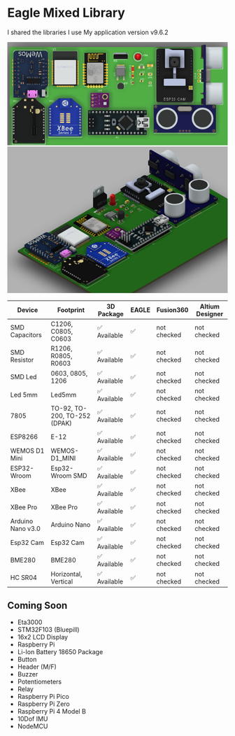 # Eagle Mixed Library

I shared the libraries I use
My application version v9.6.2

![Photo1](https://github.com/Furkanprlk/Eagle-Mixed-Library/blob/master/image/Top.png)
![Photo2](https://github.com/Furkanprlk/Eagle-Mixed-Library/blob/master/image/photo2.png)


| Device             | Footprint                     | 3D Package        | EAGLE |  Fusion360 | Altium Designer|
| -------------------| ------------------------------| ------------------| ------| -----------| ---------------| 
| SMD Capacitors     | C1206, C0805, C0603           | ✅ Available     |  ✅  | not checked | not checked    |
| SMD Resistor       | R1206, R0805, R0603           | ✅ Available     |  ✅  | not checked | not checked    |
| SMD Led            | 0603, 0805, 1206              | ✅ Available     |  ✅  | not checked | not checked    |
| Led 5mm            | Led5mm                        | ✅ Available     |  ✅  | not checked | not checked    |
| 7805               | TO-92, TO-200, TO-252 (DPAK)  | ✅ Available     |  ✅  | not checked | not checked    |
| ESP8266            | E-12                          | ✅ Available     |  ✅  | not checked | not checked    |
| WEMOS D1 Mini      | WEMOS-D1_MINI                 | ✅ Available     |  ✅  | not checked | not checked    |
| ESP32-Wroom        | Esp32-Wroom SMD               | ✅ Available     |  ✅  | not checked | not checked    |
| XBee               | XBee                          | ✅ Available     |  ✅  | not checked | not checked    |
| XBee Pro           | XBee Pro                      | ✅ Available     |  ✅  | not checked | not checked    |
| Arduino Nano v3.0  | Arduino Nano                  | ✅ Available     |  ✅  | not checked | not checked    |
| Esp32 Cam          | Esp32 Cam                     | ✅ Available     |  ✅  | not checked | not checked    |
| BME280             | BME280                        | ✅ Available     |  ✅  | not checked | not checked    |
| HC SR04            | Horizontal, Vertical          | ✅ Available     |  ✅  | not checked | not checked    |


## Coming Soon
 * Eta3000
 * STM32F103 (Bluepill)
 * 16x2 LCD Display
 * Raspberry Pi
 * Li-Ion Battery 18650 Package
 * Button
 * Header (M/F)
 * Buzzer
 * Potentiometers
 * Relay
 * Raspberry Pi Pico
 * Raspberry Pi Zero
 * Raspberry Pi 4 Model B 
 * 10Dof IMU
 * NodeMCU
